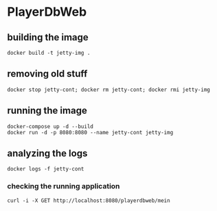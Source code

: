 # PlayerDbWeb

## building the image
```
docker build -t jetty-img .
```

## removing old stuff
```
docker stop jetty-cont; docker rm jetty-cont; docker rmi jetty-img
```

## running the image
```
docker-compose up -d --build
docker run -d -p 8080:8080 --name jetty-cont jetty-img
```

## analyzing the logs
```
docker logs -f jetty-cont
```


### checking the running application
```
curl -i -X GET http://localhost:8080/playerdbweb/mein
```